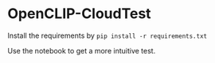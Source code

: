 # OpenCLIP-CloudTest

Install the requirements by `pip install -r requirements.txt`

Use the notebook to get a more intuitive test.
